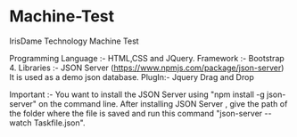 # Machine-Test
IrisDame Technology Machine Test

Programming Language :- HTML,CSS and JQuery.
Framework :- Bootstrap 4.
Libraries :-  JSON Server (https://www.npmjs.com/package/json-server)
                    It is used as a demo json database.
PlugIn:- Jquery Drag and Drop


Important :- You want to install the JSON Server using "npm install -g json-server" on the command line. After installing JSON Server , 
give the path of the folder where the file is saved and run this command "json-server --watch Taskfile.json". 

